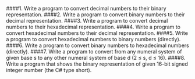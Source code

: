 ####1. Write a program to convert decimal numbers to their binary representation.
####2. Write a program to convert binary numbers to their decimal representation.
####3. Write a program to convert decimal numbers to their hexadecimal representation.
####4. Write a program to convert hexadecimal numbers to their decimal representation.
####5. Write a program to convert hexadecimal numbers to binary numbers (directly).
####6. Write a program to convert binary numbers to hexadecimal numbers (directly).
####7. Write a program to convert from any numeral system of given base s to any other numeral system of base d (2 ≤ s, d ≤  16).
####8. Write a program that shows the binary representation of given 16-bit signed integer number (the C# type short).
